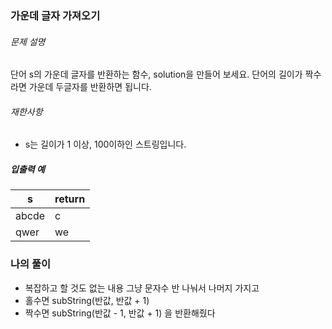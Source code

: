 ### 가운데 글자 가져오기

###### 문제 설명

단어 s의 가운데 글자를 반환하는 함수, solution을 만들어 보세요. 단어의 길이가 짝수라면 가운데 두글자를 반환하면 됩니다.

###### 재한사항

- s는 길이가 1 이상, 100이하인 스트링입니다.

##### 입출력 예

| s     | return |
| ----- | ------ |
| abcde | c      |
| qwer  | we     |

### 나의 풀이

- 복잡하고 할 것도 없는 내용 그냥 문자수 반 나눠서 나머지 가지고 
- 홀수면 subString(반값, 반값 + 1)
- 짝수면 subString(반값 - 1, 반값 + 1) 을 반환해줬다